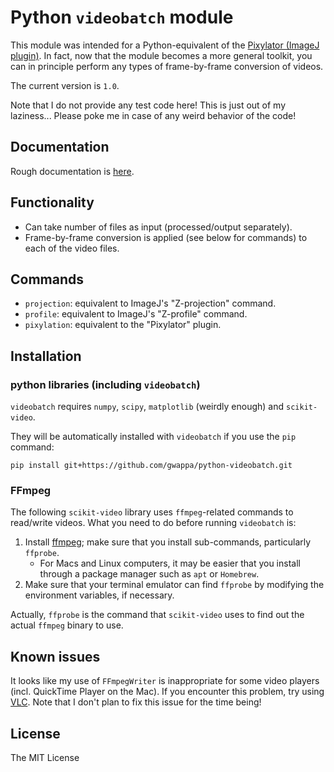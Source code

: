 # Python `videobatch` module

This module was intended for a Python-equivalent of
the [Pixylator (ImageJ plugin)](https://github.com/gwappa/Pixylator).
In fact, now that the module becomes a more general toolkit,
you can in principle perform any types of frame-by-frame conversion of videos.

The current version is `1.0`.

Note that I do not provide any test code here! This is just
out of my laziness...
Please poke me in case of any weird behavior of the code!

## Documentation

Rough documentation is [here](https://python-videobatch.readthedocs.io/en/latest/).

## Functionality

+ Can take number of files as input (processed/output separately).
+ Frame-by-frame conversion is applied (see below for commands) to
  each of the video files.

## Commands

+ `projection`: equivalent to ImageJ's "Z-projection" command.
+ `profile`:    equivalent to ImageJ's "Z-profile" command.
+ `pixylation`: equivalent to the "Pixylator" plugin.

## Installation

### python libraries (including `videobatch`)

`videobatch` requires `numpy`, `scipy`, `matplotlib` (weirdly enough)
and `scikit-video`.

They will be automatically installed with `videobatch`
if you use the `pip` command:

```
pip install git+https://github.com/gwappa/python-videobatch.git
```

### FFmpeg

The following `scikit-video` library uses `ffmpeg`-related commands
to read/write videos.
What you need to do before running `videobatch` is:

1. Install [ffmpeg](https://ffmpeg.org/); make sure that you install
sub-commands, particularly `ffprobe`.
   + For Macs and Linux computers, it may be easier that you install
     through a package manager such as `apt` or `Homebrew`.
2. Make sure that your terminal emulator can find `ffprobe`
   by modifying the environment variables, if necessary.

Actually, `ffprobe` is the command that `scikit-video` uses to 
find out the actual `ffmpeg` binary to use.


## Known issues

It looks like my use of `FFmpegWriter` is inappropriate for some
video players (incl. QuickTime Player on the Mac).
If you encounter this problem, try using [VLC](http://www.videolan.org/vlc/).
Note that I don't plan to fix this issue for the time being!

## License

The MIT License

